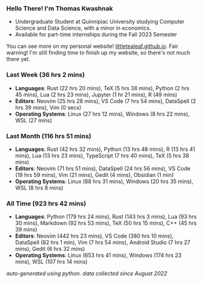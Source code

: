 
### Hello There! I'm Thomas Kwashnak

- Undergraduate Student at Quinnipiac University studying Computer Science and Data Science, with a minor in economics.
- Available for part-time internships during the Fall 2023 Semester

You can see more on my personal website! [littletealeaf.github.io](https://littletealeaf.github.io). Fair warning! I'm still finding time to finish up my website, so there's not much there yet.

### Last Week (36 hrs 2 mins)
- **Languages**: Rust (22 hrs 20 mins), TeX (5 hrs 38 mins), Python (2 hrs 45 mins), Lua (2 hrs 23 mins), Jupyter (1 hr 21 mins), R (49 mins)
- **Editors**: Neovim (25 hrs 28 mins), VS Code (7 hrs 54 mins), DataSpell (2 hrs 39 mins), Vim (0 secs)
- **Operating Systems**: Linux (27 hrs 12 mins), Windows (8 hrs 22 mins), WSL (27 mins)
    
### Last Month (116 hrs 51 mins)
- **Languages**: Rust (42 hrs 32 mins), Python (13 hrs 48 mins), R (13 hrs 41 mins), Lua (13 hrs 23 mins), TypeScript (7 hrs 40 mins), TeX (5 hrs 38 mins)
- **Editors**: Neovim (71 hrs 51 mins), DataSpell (24 hrs 56 mins), VS Code (19 hrs 59 mins), Vim (21 mins), Gedit (4 mins), Obsidian (1 min)
- **Operating Systems**: Linux (88 hrs 31 mins), Windows (20 hrs 35 mins), WSL (8 hrs 8 mins)
    
### All Time (923 hrs 42 mins)
- **Languages**: Python (179 hrs 24 mins), Rust (143 hrs 3 mins), Lua (93 hrs 30 mins), Markdown (92 hrs 53 mins), TeX (50 hrs 15 mins), C++ (45 hrs 39 mins)
- **Editors**: Neovim (442 hrs 23 mins), VS Code (380 hrs 10 mins), DataSpell (82 hrs 1 min), Vim (7 hrs 54 mins), Android Studio (7 hrs 27 mins), Gedit (6 hrs 32 mins)
- **Operating Systems**: Linux (653 hrs 41 mins), Windows (174 hrs 23 mins), WSL (107 hrs 14 mins)
    

*auto-generated using python. data collected since August 2022*
